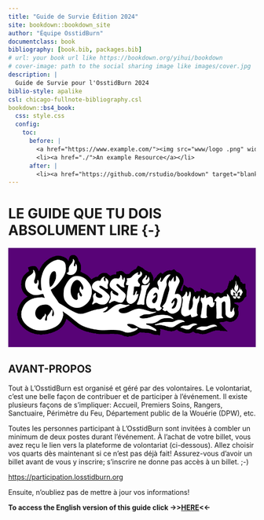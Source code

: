```yaml
--- 
title: "Guide de Survie Édition 2024"
site: bookdown::bookdown_site
author: "Équipe OsstidBurn"
documentclass: book
bibliography: [book.bib, packages.bib]
# url: your book url like https://bookdown.org/yihui/bookdown
# cover-image: path to the social sharing image like images/cover.jpg
description: |
  Guide de Survie pour l'OsstidBurn 2024
biblio-style: apalike
csl: chicago-fullnote-bibliography.csl
bookdown::bs4_book:
  css: style.css
  config:
    toc:
      before: |
        <a href="https://www.example.com/"><img src="www/logo .png" width="280"></a>
        <li><a href="./">An example Resource</a></li>
      after: |
        <li><a href="https://github.com/rstudio/bookdown" target="blank">Published with bookdown</a></li>
---
```


# LE GUIDE QUE TU DOIS ABSOLUMENT LIRE {-}

<img src="www/logo_2024_EDITED.png"  width=100% height=50%>

<h2><span> AVANT-PROPOS </span></h2> 

Tout à L’OsstidBurn est organisé et géré par des volontaires.  Le volontariat, c’est une belle façon de contribuer et de participer à l’événement. Il existe plusieurs façons de s’impliquer: Accueil, Premiers Soins, Rangers, Sanctuaire, Périmètre du Feu, Département public de la Wouérie (DPW), etc. 


Toutes les personnes participant à L’OsstidBurn sont invitées à combler un minimum de deux postes durant l’événement. À l’achat de votre billet, vous avez reçu le lien vers la plateforme de volontariat (ci-dessous). Allez choisir vos quarts dès maintenant si ce n’est pas déjà fait! 
Assurez-vous d’avoir un billet avant de vous y inscrire; s’inscrire ne donne pas accès à un billet. ;-)  

https://participation.losstidburn.org

Ensuite, n’oubliez pas de mettre à jour vos informations! 


**To access the English version of this guide click ->>[HERE](https://survival.losstidburn.org)<<-**









